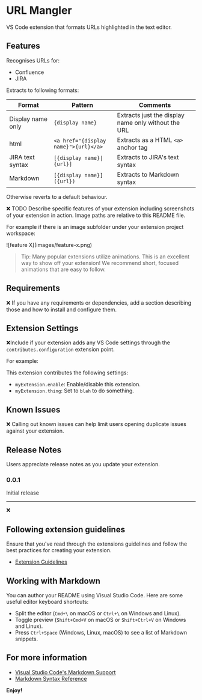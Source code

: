 # URL Mangler

VS Code extension that formats URLs highlighted in the text editor.


## Features

Recognises URLs for:

* Confluence
* JIRA

Extracts to following formats:

|Format|Pattern|Comments|
|------|-------|--------|
|Display name only|``{display name}``|Extracts just the display name only without the URL|
|html|``<a href="{display name}">{url}</a>``|Extracts as a HTML ``<a>`` anchor tag|
|JIRA text syntax|``[{display name}\|{url}]``|Extracts to JIRA's text syntax|
|Markdown|``[{display name}]({url})``|Extracts to Markdown syntax|

Otherwise reverts to a default behaviour.

❌ TODO Describe specific features of your extension including screenshots of your extension in action. Image paths are relative to this README file.

For example if there is an image subfolder under your extension project workspace:

\!\[feature X\]\(images/feature-x.png\)

> Tip: Many popular extensions utilize animations. This is an excellent way to show off your extension! We recommend short, focused animations that are easy to follow.

## Requirements

❌ If you have any requirements or dependencies, add a section describing those and how to install and configure them.

## Extension Settings

❌Include if your extension adds any VS Code settings through the `contributes.configuration` extension point.

For example:

This extension contributes the following settings:

* `myExtension.enable`: Enable/disable this extension.
* `myExtension.thing`: Set to `blah` to do something.

## Known Issues

❌ Calling out known issues can help limit users opening duplicate issues against your extension.

## Release Notes

Users appreciate release notes as you update your extension.

### 0.0.1

Initial release

---

❌

## Following extension guidelines

Ensure that you've read through the extensions guidelines and follow the best practices for creating your extension.

* [Extension Guidelines](https://code.visualstudio.com/api/references/extension-guidelines)

## Working with Markdown

You can author your README using Visual Studio Code. Here are some useful editor keyboard shortcuts:

* Split the editor (`Cmd+\` on macOS or `Ctrl+\` on Windows and Linux).
* Toggle preview (`Shift+Cmd+V` on macOS or `Shift+Ctrl+V` on Windows and Linux).
* Press `Ctrl+Space` (Windows, Linux, macOS) to see a list of Markdown snippets.

## For more information

* [Visual Studio Code's Markdown Support](http://code.visualstudio.com/docs/languages/markdown)
* [Markdown Syntax Reference](https://help.github.com/articles/markdown-basics/)

**Enjoy!**

